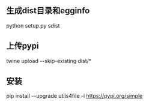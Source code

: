 ## 生成dist目录和egginfo
python setup.py sdist

## 上传pypi
twine upload --skip-existing dist/*

## 安装
pip install --upgrade utils4file -i https://pypi.org/simple